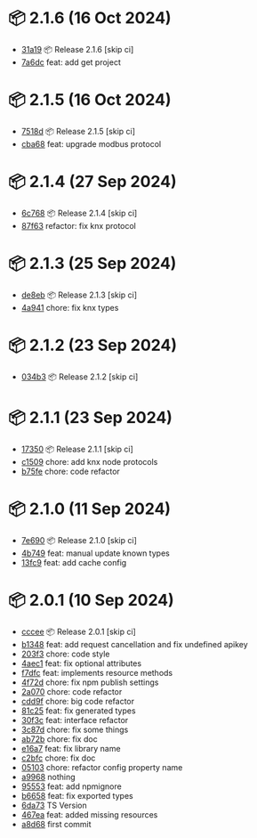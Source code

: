# 📦 2.1.6 (16 Oct 2024)
- [31a19](https://github.com/ApioIoT/sdk/commit/31a19d5112ebf413c9f8a60eef36b6f0ed72665c)  📦 Release 2.1.6 [skip ci]
- [7a6dc](https://github.com/ApioIoT/sdk/commit/7a6dca0c99a326547e285238492c91f3c8383283)  feat: add get project
# 📦 2.1.5 (16 Oct 2024)
- [7518d](https://github.com/ApioIoT/sdk/commit/7518d59b64adea7ccb7ee239c5f216ae17500478)  📦 Release 2.1.5 [skip ci]
- [cba68](https://github.com/ApioIoT/sdk/commit/cba68b09e5513e44903fa20e229aef18b28386e7)  feat: upgrade modbus protocol
# 📦 2.1.4 (27 Sep 2024)
- [6c768](https://github.com/ApioIoT/sdk/commit/6c768b724267227dc3ec15c3faa307d86fbc9c4f)  📦 Release 2.1.4 [skip ci]
- [87f63](https://github.com/ApioIoT/sdk/commit/87f63b3820d3c7b366269bd527f1c17d7c57c0d7)  refactor: fix knx protocol
# 📦 2.1.3 (25 Sep 2024)
- [de8eb](https://github.com/ApioIoT/sdk/commit/de8ebbb5c796fbffedf3dc29ede6794c3f163532)  📦 Release 2.1.3 [skip ci]
- [4a941](https://github.com/ApioIoT/sdk/commit/4a94165eaa2433944be07e5d4a9987cef9702213)  chore: fix knx types
# 📦 2.1.2 (23 Sep 2024)
- [034b3](https://github.com/ApioIoT/sdk/commit/034b32c2a4b85f2b90342aba596d7bc457329ba6)  📦 Release 2.1.2 [skip ci]
# 📦 2.1.1 (23 Sep 2024)
- [17350](https://github.com/ApioIoT/sdk/commit/173508d750e3e191f477bdd9f0aed7a13df4393c)  📦 Release 2.1.1 [skip ci]
- [c1509](https://github.com/ApioIoT/sdk/commit/c15097abc021484d0be55adec538ab432c3a9c1a)  chore: add knx node protocols
- [b75fe](https://github.com/ApioIoT/sdk/commit/b75fed9038b6e432428184fb8196985ba21ae584)  chore: code refactor
# 📦 2.1.0 (11 Sep 2024)
- [7e690](https://github.com/ApioIoT/sdk/commit/7e69076c85bfe6ff0da5aef1ef50841a9e84c591)  📦 Release 2.1.0 [skip ci]
- [4b749](https://github.com/ApioIoT/sdk/commit/4b74943894e962da984a4104a7a3d6f1b61d7bf4)  feat: manual update known types
- [13fc9](https://github.com/ApioIoT/sdk/commit/13fc93e56ffc45502b4945b8dbf6a17b027680cf)  feat: add cache config
# 📦 2.0.1 (10 Sep 2024)
- [cccee](https://github.com/ApioIoT/sdk/commit/cccee0dc29895745a6ac43d0d7fe80945572ebfd)  📦 Release 2.0.1 [skip ci]
- [b1348](https://github.com/ApioIoT/sdk/commit/b1348b851fd4ff688b020a9f0699306e66d11bf7)  feat: add request cancellation and fix undefined apikey
- [203f3](https://github.com/ApioIoT/sdk/commit/203f315ba9e4ab441dacc2906ce442d404dc2845)  chore: code style
- [4aec1](https://github.com/ApioIoT/sdk/commit/4aec1b69e216a5c8ae3099772438a0d6e839fee4)  feat: fix optional attributes
- [f7dfc](https://github.com/ApioIoT/sdk/commit/f7dfc2c6676ba243f50a0573a2d73a16e6751133)  feat: implements resource methods
- [4f72d](https://github.com/ApioIoT/sdk/commit/4f72dad73db152421419726fc286dc1d4010691f)  chore: fix npm publish settings
- [2a070](https://github.com/ApioIoT/sdk/commit/2a070dfecb59dcefb5188e961684a3d769263913)  chore: code refactor
- [cdd9f](https://github.com/ApioIoT/sdk/commit/cdd9fb254f5d27844ad963ec6c108456c08b0728)  chore: big code refactor
- [81c25](https://github.com/ApioIoT/sdk/commit/81c258120d43ae962fba99b5c375826b875493d5)  feat: fix generated types
- [30f3c](https://github.com/ApioIoT/sdk/commit/30f3c85d837a944961154b85eb44258bd64ff08e)  feat: interface refactor
- [3c87d](https://github.com/ApioIoT/sdk/commit/3c87d024e312a323d9d8080021ee24fae6c94210)  chore: fix some things
- [ab72b](https://github.com/ApioIoT/sdk/commit/ab72bd7600e3f3d7ef4973717c1ecd0181fd6187)  chore: fix doc
- [e16a7](https://github.com/ApioIoT/sdk/commit/e16a77e23899b18f1bdcabd82c20971547a6c140)  feat: fix library name
- [c2bfc](https://github.com/ApioIoT/sdk/commit/c2bfc7555af5eb77df956d15544dbc1ff1445b97)  chore: fix doc
- [05103](https://github.com/ApioIoT/sdk/commit/05103cf7b61081074896bac1f0c944765e27693e)  chore: refactor config property name
- [a9968](https://github.com/ApioIoT/sdk/commit/a9968e4a3a08d8a924104514819db98666739792)  nothing
- [95553](https://github.com/ApioIoT/sdk/commit/955537f127e10403198f7869c1db648b22dd3d90)  feat: add npmignore
- [b6658](https://github.com/ApioIoT/sdk/commit/b665825485162816130fc9428bcebdf792c8101c)  feat: fix exported types
- [6da73](https://github.com/ApioIoT/sdk/commit/6da7339e0cc823300eddaf612be320d566c249c5)  TS Version
- [467ea](https://github.com/ApioIoT/sdk/commit/467ea27d19d4dd360e239e9915df4bea8d7e62f1)  feat: added missing resources
- [a8d68](https://github.com/ApioIoT/sdk/commit/a8d6840ec0161c7c699ad8529f60ef0a8edff4ac)  first commit
